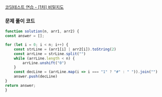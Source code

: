 [코딩테스트 연습 - [1차] 비밀지도](https://school.programmers.co.kr/learn/courses/30/lessons/17681)

### 문제 풀이 코드

```jsx
function solution(n, arr1, arr2) {
const answer = [];

for (let i = 0; i < n; i++) {
    const strLine = (arr1[i] | arr2[i]).toString(2)
    const arrLine = strLine.split("")
    while (arrLine.length < n) {
        arrLine.unshift("0")
    }
    const decLine = (arrLine.map(i => i === "1" ? "#" : " ")).join("")
    answer.push(decLine)
}
return answer;
}
```